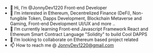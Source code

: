 - 👋 Hi, I’m @JonnyDev1220 Front-end Developer
- 👀 I’m interested in Ethereum, Decentrelized Finance (DeFi), Non-fungible Token, Dapps Development, Blockchain Metaverse and Gaming, Front-end Development UI/UX and more .. 
- 🌱 I’m currently learning Front-end Javascript Framework React and Ethereum Smart Contract Language "Solidity" to build Cool DAPPS
- 💞️ I’m looking to collaborate on Ethereum based project related
- 📫 How to reach me @ JonnyDev1220@gmail.com

<!---
JonnyDev1220/JonnyDev1220 is a ✨ special ✨ repository because its `README.md` (this file) appears on your GitHub profile.
You can click the Preview link to take a look at your changes.
--->
